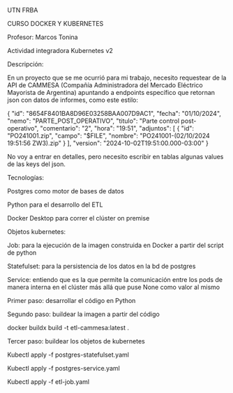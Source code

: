 UTN FRBA 

CURSO DOCKER Y KUBERNETES

Profesor: Marcos Tonina

Actividad integradora Kubernetes v2

Descripción:

En un proyecto que se me ocurrió para mi trabajo, necesito requestear de la API de CAMMESA (Compañía Administradora del Mercado Eléctrico Mayorista de Argentina) apuntando a endpoints específico que retornan json con datos de informes, como este estilo:

{
    "id": "8654F8401BA8D96E03258BAA007D9AC1",
    "fecha": "01/10/2024",
    "nemo": "PARTE_POST_OPERATIVO",
    "titulo": "Parte control post-operativo",
    "comentario": "2",
    "hora": "19:51",
    "adjuntos": [
      {
        "id": "PO241001.zip",
        "campo": "$FILE",
        "nombre": "PO241001-(02/10/2024 19:51:56 ZW3).zip"
      }
    ],
    "version": "2024-10-02T19:51:00.000-03:00"
  }

No voy a entrar en detalles, pero necesito escribir en tablas algunas values de las keys del json.

Tecnologías:

Postgres como motor de bases de datos

Python para el desarrollo del ETL

Docker Desktop para correr el clúster on premise

Objetos kubernetes:

Job: para la ejecución de la imagen construida en Docker a partir del script de python

Statefulset: para la persistencia de los datos en la bd de postgres

Service: entiendo que es la que permite la comunicación entre los pods de manera interna en el clúster más allá que puse None como valor al mismo

Primer paso: desarrollar el código en Python

Segundo paso: buildear la imagen a partir del código

docker buildx build -t etl-cammesa:latest .

Tercer paso: buildear los objetos de kubernetes

Kubectl apply -f postgres-statefulset.yaml

Kubectl apply -f postgres-service.yaml

Kubectl apply -f etl-job.yaml